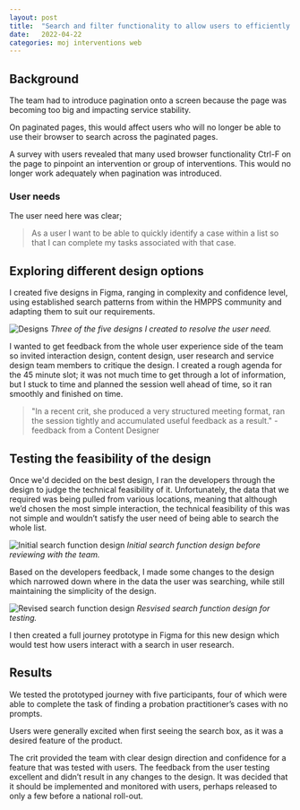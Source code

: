 ```yaml
---
layout: post
title:  "Search and filter functionality to allow users to efficiently find information"
date:   2022-04-22
categories: moj interventions web
---
```


## Background
The team had to introduce pagination onto a screen because the page was becoming too big and impacting service stability.

On paginated pages, this would affect users who will no longer be able to use their browser to search across the paginated pages. 

A survey with users revealed that many used browser functionality Ctrl-F on the page to pinpoint an intervention or group of interventions. This would no longer work adequately when pagination was introduced.

### User needs
The user need here was clear; 

> As a user I want to be able to quickly identify a case within a list so that I can complete my tasks associated with that case.

## Exploring different design options
I created five designs in Figma, ranging in complexity and confidence level, using established search patterns from within the HMPPS community and adapting them to suit our requirements.

![Designs](/portfolio/assets/images/search-filter/three_designs.png "Three of the five designs I created to resolve the user need")
*Three of the five designs I created to resolve the user need.*

I wanted to get feedback from the whole user experience side of the team so invited interaction design, content design, user research and service design team members to critique the design. I created a rough agenda for the 45 minute slot; it was not much time to get through a lot of information, but I stuck to time and planned the session well ahead of time, so it ran smoothly and finished on time.

> "In a recent crit, she produced a very structured meeting format, ran the session tightly and accumulated useful feedback as a result." - feedback from a Content Designer

## Testing the feasibility of the design
Once we'd decided on the best design, I ran the developers through the design to judge the technical feasibility of it. Unfortunately, the data that we required was being pulled from various locations, meaning that although we’d chosen the most simple interaction, the technical feasibility of this was not simple and wouldn’t satisfy the user need of being able to search the whole list.

![Initial search function design](/portfolio/assets/images/search-filter/initial_design.png "Initital search function design")
*Initial search function design before reviewing with the team.*

Based on the developers feedback, I made some changes to the design which narrowed down where in the data the user was searching, while still maintaining the simplicity of the design.

![Revised search function design](/portfolio/assets/images/search-filter/final_design.png "Revised search function design")
*Resvised search function design for testing.*

I then created a full journey prototype in Figma for this new design which would test how users interact with a search in user research.

## Results
We tested the prototyped journey with five participants, four of which were able to complete the task of finding a probation practitioner’s cases with no prompts. 

Users were generally excited when first seeing the search box, as it was a desired feature of the product.

The crit provided the team with clear design direction and confidence for a feature that was tested with users. The feedback from the user testing excellent and didn’t result in any changes to the design. It was decided that it should be implemented and monitored with users, perhaps released to only a few before a national roll-out.
